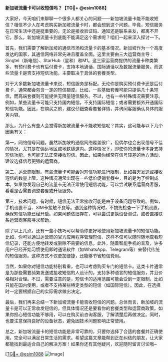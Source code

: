 **新加坡流量卡可以收短信吗？【TG💪+ @esim1088】**

大家好，今天咱们来聊聊一个很多人都关心的问题——新加坡流量卡能不能收短信？相信不少人在考虑购买新加坡流量卡时，都会想到这个问题。毕竟，短信服务在日常生活中还是挺重要的，无论是接收验证码、通知还是联系亲友，都离不开它。那么，新加坡流量卡到底能不能满足这个需求呢？咱们一起来深入探讨一下。

首先，我们需要了解新加坡的通信市场和流量卡的基本情况。新加坡作为一个高度发达的国家，其通信网络非常先进且覆盖全面。这里主要由三大运营商主导：Singtel（新电信）、StarHub（星和）和M1。这三家运营商提供的流量卡种类繁多，有预付费卡也有后付费卡，支持本地通话、国际通话以及数据流量服务。而这些流量卡是否支持短信功能，主要取决于具体的套餐类型。

对于大多数新加坡流量卡来说，短信服务是标配。无论你是购买预付费卡还是后付费卡，通常都会包含一定的短信额度。比如，一些基础套餐可能只提供几十条短信，而高端套餐则可能提供无限量短信服务。不过，也有一些特殊情况需要注意。例如，某些流量卡可能只支持国内短信，不支持国际短信；或者需要额外开通国际短信功能。因此，在购买之前，建议仔细查看套餐详情，并询问客服确认具体的服务内容。

那么，为什么有些人会觉得新加坡流量卡不能收短信呢？其实，这可能与以下几个因素有关：

第一，网络信号问题。虽然新加坡的通信网络覆盖很广，但偶尔也会出现信号不佳的情况，尤其是在偏远地区或地铁隧道内。这种情况下，即使你的流量卡本身支持短信功能，也可能无法正常接收短信。因此，如果你经常在信号较差的地方活动，建议选择信号更强的运营商。

第二，运营商限制。有些流量卡可能会对短信功能进行限制，比如每天发送或接收短信的数量上限。这种情况通常出现在一些低价促销套餐中，目的是为了控制成本。如果你发现自己的流量卡无法正常使用短信功能，可以尝试联系运营商客服，看看是否需要调整套餐或升级服务。

第三，技术问题。有时候，短信无法正常接收可能是由于设备问题导致的。例如，手机设置不当、SIM卡接触不良等。遇到这种情况时，不妨先检查一下手机设置，确保短信功能已经开启。如果问题依旧存在，可以尝试更换设备测试，或者直接联系运营商客服寻求帮助。

除了以上几点，还有一些小技巧可以帮助你更好地使用新加坡流量卡的短信功能。比如，你可以通过运营商的官方应用程序管理短信，这样不仅可以随时随地查看短信记录，还能方便地转发或删除不需要的信息。此外，随着智能手机的普及，许多用户已经开始习惯使用即时通讯软件（如WhatsApp、Telegram等）来替代传统的短信服务。这种方式不仅更加便捷，还能够节省短信费用。

当然，如果你对短信功能特别看重，也可以考虑购买专门的短信卡。这类卡片通常是为那些需要频繁发送或接收短信的人设计的，支持多种语言的短信服务，并且价格相对合理。不过，需要注意的是，短信卡的适用范围可能会受到一定限制，比如只能在国内使用，或者不支持某些特定类型的短信（如国际短信）。因此，在选择时一定要根据自己的实际需求做出决定。

最后，我们再来总结一下新加坡流量卡能否收短信的问题。总体而言，新加坡的流量卡是可以正常收发短信的，但具体情况还是要看你的套餐类型和运营商政策。如果你担心短信功能不够用，可以在购买前咨询客服，了解清楚后再做决定。同时，也要注意保持良好的设备状态，避免因技术问题影响正常使用。

总之，新加坡流量卡的短信功能是非常可靠的，只要你选择了合适的套餐并正确使用，完全可以满足日常生活的需求。希望这篇文章能帮到正在纠结的朋友，让大家都能找到最适合自己的解决方案！如果你还有其他疑问，欢迎随时留言讨论哦~

[[TG💪+ @esim1088](https://t.me/s/esim1088) ![Image](https://i.postimg.cc/4NQfJmqS/Snipaste-2025-05-13-00-14-12.png)]